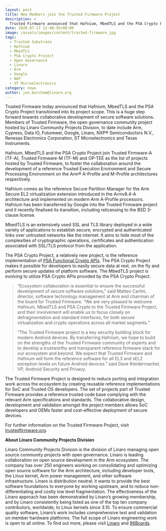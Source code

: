 ```yaml
---
layout: post
title: New Members join the Trusted Firmware Project
description: >
  Trusted Firmware announced that Hafnium, MbedTLS and the PSA Crypto Project transitioned into its project scope to collaborate on secure software solutions.
date: 2020-07-17 12:40:55+00:00
image: /assets/images/content/trusted-firmware.jpg
tags:
  - Trusted Substrate
  - Hafnium
  - MbedTLS
  - PSA Crypto Project
  - Open Governance
  - Linaro
  - Arm
  - Google
  - NXP
  - ST Microelectronics
category: news
author: jon.burcham@linaro.org
---
```


Trusted Firmware today announced that Hafnium, MbedTLS and the PSA Crypto Project transitioned into its project scope. This is a huge step forward towards collaborative development of secure software solutions. Members of Trusted Firmware, the open governance community project hosted by Linaro Community Projects Division, to date include Arm, Cypress, Data IO, Futurewei, Google, Linaro, NXP® Semiconductors N.V., Renesas Electronics Corporation, ST Microelectronics and Texas Instruments.

Hafnium, MbedTLS and the PSA Crypto Project join Trusted Firmware-A (TF-A), Trusted Firmware-M (TF-M) and OP-TEE as the list of projects hosted by Trusted Firmware, to foster the collaboration around the development of a reference Trusted Execution Environment and Secure Processing Environment on the Arm® A-Profile and M-Profile architectures respectively.

Hafnium comes as the reference Secure Partition Manager for the Arm Secure EL2 virtualization extension introduced in the Armv8.4-A architecture and implemented on modern Arm A-Profile processors. Hafnium has been transferred by Google into the Trusted Firmware project and it recently finalised its transition, including relicensing to the BSD 3-clause license.

MbedTLS is an extensively used SSL and TLS library deployed in a wide variety of applications to establish secure, encrypted and authenticated links over untrusted networks like the internet. It aims to hide most of the complexities of cryptographic operations, certificates and authentication associated with SSL/TLS protocol from the application.

The PSA Crypto Project, a relatively new project, is the reference implementation of [PSA Functional Crypto APIs](https://developer.arm.com/-/media/Files/pdf/PlatformSecurityArchitecture/Implement/IHI0086-PSA_Cryptography_API-1.0.0.pdf?revision=d1f1c364-ec79-4fd0-aac4-65923a0b9a0e&la=en&hash=9419687186081634B15A839434367DE293F4AF09). The PSA Crypto Project makes it possible for developers to easily secure data at rest, on the fly and perform secure updates of platform software. The MbedTLS project is evolving to utilize PSA Crypto APIs provided by the PSA Crypto Project.

> “Ecosystem collaboration is essential to ensure the successful development of secure software solutions,” said Matteo Carlini, director, software technology management at Arm and chairman of the board for Trusted Firmware. “We are very pleased to welcome Hafnium, MbedTLS and PSA Crypto to the Trusted Firmware Project, and their involvement will enable us to focus closely on defragmentation and standard interfaces, for both secure virtualization and crypto operations across all market segments.”
>
> “The Trusted Firmware project is a key security building block for modern Android devices. By transferring Hafnium, we hope to build on the strengths of the Trusted Firmware community of experts and to develop a trustworthy and transparent reference firmware stack for our ecosystem and beyond. We expect that Trusted Firmware and Hafnium will form the reference software for all EL3 and sEL2 exception levels on future Android devices.” said Dave Kleidermacher, VP, Android Security and Privacy.

The Trusted Firmware Project is designed to reduce porting and integration work across the ecosystem by creating reusable reference implementations for SoC and Trusted OS developers. The set of projects part of Trusted Firmware provides a reference trusted code base complying with the relevant Arm specifications and standards. The collaborative design, development and validation amongst the project members allows SoC developers and OEMs faster and cost-effective deployment of secure devices.

For further information on the Trusted Firmware Project, visit [trustedfirmware.org](https://www.trustedfirmware.org/).

**About Linaro Community Projects Division**

Linaro Community Projects Division is the division of Linaro managing open source community projects with open governance. Linaro is leading collaboration on open source development in the Arm ecosystem. The company has over 250 engineers working on consolidating and optimizing open source software for the Arm architecture, including developer tools, the Linux kernel, Arm power management, and other software infrastructure. Linaro is distribution neutral: it wants to provide the best software foundations to everyone by working upstream, and to reduce non-differentiating and costly low level fragmentation. The effectiveness of the Linaro approach has been demonstrated by Linaro’s growing membership, and by Linaro consistently being listed as one of the top ten company contributors, worldwide, to Linux kernels since 3.10. To ensure commercial quality software, Linaro’s work includes comprehensive test and validation on member hardware platforms. The full scope of Linaro engineering work is open to all online. To find out more, please visit [Linaro](https://www.linaro.org/) and [96Boards](https://www.96boards.org/).
